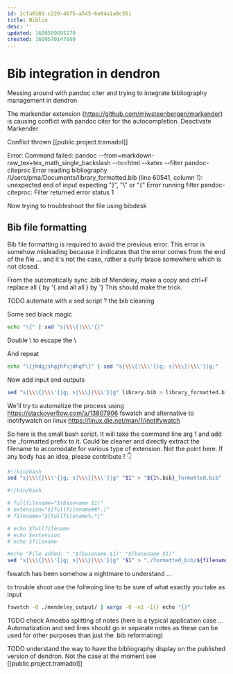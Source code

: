 ```yaml
---
id: 1cfa0181-c229-46f5-a545-6e84a1a0c551
title: Biblio
desc: ''
updated: 1609599895179
created: 1609570147699
---
```


# Bib integration in dendron 

Messing around with pandoc citer and trying to integrate bibliography management in dendron


The markender extension (https://github.com/mjwsteenbergen/markender) is causing conflict with pandoc citer for the autocompletion.
Deactivate Markender



Conflict thrown  [[public.project.tramadol]] 

Error: Command failed: pandoc --from=markdown-raw_tex+tex_math_single_backslash --to=html --katex --filter pandoc-citeproc
Error reading bibliography /Users/pma/Documents/library_formatted.bib (line 60541, column 1):
unexpected end of input
expecting "}", "\\" or "{"
Error running filter pandoc-citeproc:
Filter returned error status 1

Now trying to troubleshoot the file using bibdesk


## Bib file formatting 

Bib file formatting is required to avoid the previous error. This error is somehow misleading because it indicates that the error comes from the end of the file ... and it's not the case, rather a curly brace somewhere which is not closed.

From the automatically sync .bib of Mendeley, make a copy and ctrl+F replace all \{ by \'{ and all all \} by \'}
This should make the trick.


TODO automate with a sed script ? the bib cleaning 

Some sed black magic 

```bash
echo "\{" | sed "s|\\\{|\\\'{|"
````
Double \\ to escape the \\

And repeat 

```bash
echo "\{jhdgjshgjhfsjdhgf\}" | sed "s|\\\{|\\\'{|g; s|\\\}|\\\'}|g;"
````
Now add input and outputs 

```bash
sed "s|\\\{|\\\'{|g; s|\\\}|\\\'}|g" library.bib > library_formatted.bib
```

We'll try to automatize the process using https://stackoverflow.com/a/13807906 fswatch and alternative to inotifywatch on linux https://linux.die.net/man/1/inotifywatch

So here is the small bash script. It will take the command line arg 1 and add the _formatted prefix to it. Could be cleaner and directly extract the filename to accomodate for various type of extension. Not the point here. If any body has an idea, please contribute ! :point_down: 


```bash
#!/bin/bash
sed "s|\\\{|\\\'{|g; s|\\\}|\\\'}|g" "$1" > "${1%.bib}_formatted.bib"
```

```bash
#!/bin/bash

# fullfilename="$(basename $1)"
# extension="${fullfilename##*.}"
# filename="${fullfilename%.*}"

# echo $fullfilename
# echo $extension
# echo $filename

#echo "File added: " "$(basename $1)" "$(basename $1)"
sed "s|\\\{|\\\'{|g; s|\\\}|\\\'}|g" "$1" > "./formatted_bib/${filename}_formatted.bib"

````




fswatch has been somehow a nightmare to understand ...

to trouble shoot use the follwoing line to be sure of what exactly you take as input 

```bash
fswatch -0 ./mendeley_output/ | xargs -0 -n1 -I{} echo "{}"
```






TODO check Amoeba splitting of notes (here is a typical application case ... Automatization and sed lines should go in separate notes as these can be used for other purposes than just the .bib reformating)






TODO understand the way to have the bibliography display on the published version of dendron. Not the case at the moment see [[public.project.tramadol]]


